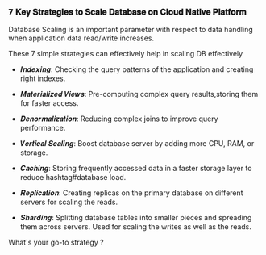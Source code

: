 ### 7 𝐊𝐞𝐲 𝐒𝐭𝐫𝐚𝐭𝐞𝐠𝐢𝐞𝐬 𝐭𝐨 𝐒𝐜𝐚𝐥𝐞 𝐃𝐚𝐭𝐚𝐛𝐚𝐬𝐞 𝐨𝐧 𝐂𝐥𝐨𝐮𝐝 𝐍𝐚𝐭𝐢𝐯𝐞 𝐏𝐥𝐚𝐭𝐟𝐨𝐫𝐦

Database Scaling is an important parameter with respect to data handling when application data read/write increases. 

These 7 simple strategies can effectively help in scaling DB effectively
  
-  𝑰𝒏𝒅𝒆𝒙𝒊𝒏𝒈: Checking the query patterns of the application and creating right indexes.
  
-  𝑴𝒂𝒕𝒆𝒓𝒊𝒂𝒍𝒊𝒛𝒆𝒅 𝑽𝒊𝒆𝒘𝒔: Pre-computing complex query results,storing them for faster access.
  
-  𝑫𝒆𝒏𝒐𝒓𝒎𝒂𝒍𝒊𝒛𝒂𝒕𝒊𝒐𝒏: Reducing complex joins to improve query performance.
  
-  𝑽𝒆𝒓𝒕𝒊𝒄𝒂𝒍 𝑺𝒄𝒂𝒍𝒊𝒏𝒈: Boost database server by adding more CPU, RAM, or storage.
  
-  𝑪𝒂𝒄𝒉𝒊𝒏𝒈: Storing frequently accessed data in a faster storage layer to reduce hashtag#database load.
  
-  𝑹𝒆𝒑𝒍𝒊𝒄𝒂𝒕𝒊𝒐𝒏: Creating replicas on the primary database on different servers for scaling the reads.
  
-  𝑺𝒉𝒂𝒓𝒅𝒊𝒏𝒈: Splitting database tables into smaller pieces and spreading them across servers. Used for scaling the writes as well as the reads.

What's your go-to strategy ?


